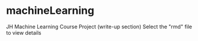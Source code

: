 # machineLearning
JH Machine Learning Course Project (write-up section)
Select the "rmd" file to view details
